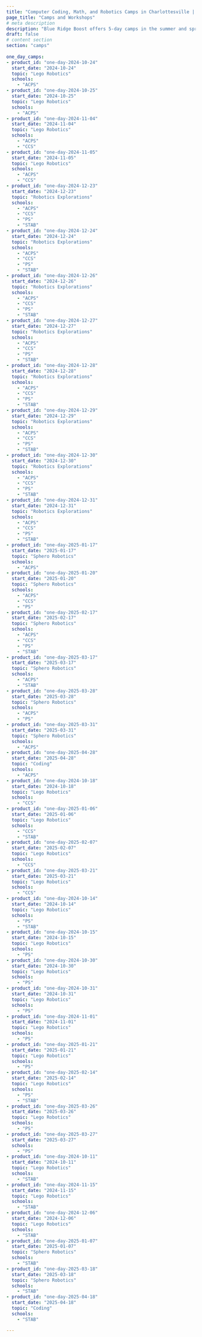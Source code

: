 ```yaml
---
title: "Computer Coding, Math, and Robotics Camps in Charlottesville | Blue Ridge Boost"
page_title: "Camps and Workshops"
# meta description
description: "Blue Ridge Boost offers 5-day camps in the summer and spring, and 1-day camps in the days off school and winter break. Sign up to learn robotics, coding, and math!"
draft: false
# content section
section: "camps"
  
one_day_camps: 
- product_id: "one-day-2024-10-24"
  start_date: "2024-10-24"
  topic: "Lego Robotics"
  schools: 
    - "ACPS"
- product_id: "one-day-2024-10-25"
  start_date: "2024-10-25"
  topic: "Lego Robotics"
  schools: 
    - "ACPS"
- product_id: "one-day-2024-11-04"
  start_date: "2024-11-04"
  topic: "Lego Robotics"
  schools: 
    - "ACPS"
    - "CCS"
- product_id: "one-day-2024-11-05"
  start_date: "2024-11-05"
  topic: "Lego Robotics"
  schools: 
    - "ACPS"
    - "CCS"
- product_id: "one-day-2024-12-23"
  start_date: "2024-12-23"
  topic: "Robotics Explorations"
  schools: 
    - "ACPS"
    - "CCS"
    - "PS"
    - "STAB"
- product_id: "one-day-2024-12-24"
  start_date: "2024-12-24"
  topic: "Robotics Explorations"
  schools: 
    - "ACPS"
    - "CCS"
    - "PS"
    - "STAB"
- product_id: "one-day-2024-12-26"
  start_date: "2024-12-26"
  topic: "Robotics Explorations"
  schools: 
    - "ACPS"
    - "CCS"
    - "PS"
    - "STAB"
- product_id: "one-day-2024-12-27"
  start_date: "2024-12-27"
  topic: "Robotics Explorations"
  schools: 
    - "ACPS"
    - "CCS"
    - "PS"
    - "STAB"
- product_id: "one-day-2024-12-28"
  start_date: "2024-12-28"
  topic: "Robotics Explorations"
  schools: 
    - "ACPS"
    - "CCS"
    - "PS"
    - "STAB"
- product_id: "one-day-2024-12-29"
  start_date: "2024-12-29"
  topic: "Robotics Explorations"
  schools: 
    - "ACPS"
    - "CCS"
    - "PS"
    - "STAB"
- product_id: "one-day-2024-12-30"
  start_date: "2024-12-30"
  topic: "Robotics Explorations"
  schools: 
    - "ACPS"
    - "CCS"
    - "PS"
    - "STAB"
- product_id: "one-day-2024-12-31"
  start_date: "2024-12-31"
  topic: "Robotics Explorations"
  schools: 
    - "ACPS"
    - "CCS"
    - "PS"
    - "STAB"
- product_id: "one-day-2025-01-17"
  start_date: "2025-01-17"
  topic: "Sphero Robotics"
  schools: 
    - "ACPS"
- product_id: "one-day-2025-01-20"
  start_date: "2025-01-20"
  topic: "Sphero Robotics"
  schools: 
    - "ACPS"
    - "CCS"
    - "PS"
- product_id: "one-day-2025-02-17"
  start_date: "2025-02-17"
  topic: "Sphero Robotics"
  schools: 
    - "ACPS"
    - "CCS"
    - "PS"
    - "STAB"
- product_id: "one-day-2025-03-17"
  start_date: "2025-03-17"
  topic: "Sphero Robotics"
  schools: 
    - "ACPS"
    - "STAB"
- product_id: "one-day-2025-03-28"
  start_date: "2025-03-28"
  topic: "Sphero Robotics"
  schools: 
    - "ACPS"
    - "PS"
- product_id: "one-day-2025-03-31"
  start_date: "2025-03-31"
  topic: "Sphero Robotics"
  schools: 
    - "ACPS"
- product_id: "one-day-2025-04-28"
  start_date: "2025-04-28"
  topic: "Coding"
  schools: 
    - "ACPS"
- product_id: "one-day-2024-10-18"
  start_date: "2024-10-18"
  topic: "Lego Robotics"
  schools: 
    - "CCS"
- product_id: "one-day-2025-01-06"
  start_date: "2025-01-06"
  topic: "Lego Robotics"
  schools: 
    - "CCS"
    - "STAB"
- product_id: "one-day-2025-02-07"
  start_date: "2025-02-07"
  topic: "Lego Robotics"
  schools: 
    - "CCS"
- product_id: "one-day-2025-03-21"
  start_date: "2025-03-21"
  topic: "Lego Robotics"
  schools: 
    - "CCS"
- product_id: "one-day-2024-10-14"
  start_date: "2024-10-14"
  topic: "Lego Robotics"
  schools: 
    - "PS"
    - "STAB"
- product_id: "one-day-2024-10-15"
  start_date: "2024-10-15"
  topic: "Lego Robotics"
  schools: 
    - "PS"
- product_id: "one-day-2024-10-30"
  start_date: "2024-10-30"
  topic: "Lego Robotics"
  schools: 
    - "PS"
- product_id: "one-day-2024-10-31"
  start_date: "2024-10-31"
  topic: "Lego Robotics"
  schools: 
    - "PS"
- product_id: "one-day-2024-11-01"
  start_date: "2024-11-01"
  topic: "Lego Robotics"
  schools: 
    - "PS"
- product_id: "one-day-2025-01-21"
  start_date: "2025-01-21"
  topic: "Lego Robotics"
  schools: 
    - "PS"
- product_id: "one-day-2025-02-14"
  start_date: "2025-02-14"
  topic: "Lego Robotics"
  schools: 
    - "PS"
    - "STAB"
- product_id: "one-day-2025-03-26"
  start_date: "2025-03-26"
  topic: "Lego Robotics"
  schools: 
    - "PS"
- product_id: "one-day-2025-03-27"
  start_date: "2025-03-27"
  schools: 
    - "PS"
- product_id: "one-day-2024-10-11"
  start_date: "2024-10-11"
  topic: "Lego Robotics"
  schools: 
    - "STAB"
- product_id: "one-day-2024-11-15"
  start_date: "2024-11-15"
  topic: "Lego Robotics"
  schools: 
    - "STAB"
- product_id: "one-day-2024-12-06"
  start_date: "2024-12-06"
  topic: "Lego Robotics"
  schools: 
    - "STAB"
- product_id: "one-day-2025-01-07"
  start_date: "2025-01-07"
  topic: "Sphero Robotics"
  schools: 
    - "STAB"
- product_id: "one-day-2025-03-18"
  start_date: "2025-03-18"
  topic: "Sphero Robotics"
  schools: 
    - "STAB"
- product_id: "one-day-2025-04-18"
  start_date: "2025-04-18"
  topic: "Coding"
  schools: 
    - "STAB"

---
```


